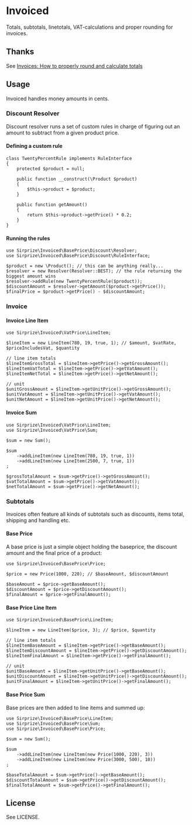 # Invoiced

Totals, subtotals, linetotals, VAT-calculations and proper rounding for invoices.

## Thanks

See [Invoices: How to properly round and calculate totals](https://makandracards.com/makandra/1505-invoices-how-to-properly-round-and-calculate-totals)

## Usage

Invoiced handles money amounts in cents.

### Discount Resolver

Discount resolver runs a set of custom rules in charge of figuring out an amount to subtract from a given product price.

#### Defining a custom rule

    class TwentyPercentRule implements RuleInterface
    {
        protected $product = null;

        public function __construct(\Product $product)
        {
            $this->product = $product;
        }

        public function getAmount()
        {
            return $this->product->getPrice() * 0.2;
        }
    }

#### Running the rules

    use Sirprize\Invoiced\BasePrice\Discount\Resolver;
    use Sirprize\Invoiced\BasePrice\Discount\RuleInterface;

    $product = new \Product(); // this can be anything really...
    $resolver = new Resolver(Resolver::BEST); // the rule returning the biggest amount wins
    $resolver->addRule(new TwentyPercentRule($product));
    $discountAmount = $resolver->getAmount($product->getPrice());
    $finalPrice = $product->getPrice() - $discountAmount;

### Invoice

#### Invoice Line Item

    use Sirprize\Invoiced\VatPrice\LineItem;

    $lineItem = new LineItem(780, 19, true, 1); // $amount, $vatRate, $priceIncludesVat, $quantity

    // line item totals
    $lineItemGrossTotal = $lineItem->getPrice()->getGrossAmount();
    $lineItemVatTotal = $lineItem->getPrice()->getVatAmount();
    $lineItemNetTotal = $lineItem->getPrice()->getNetAmount();

    // unit
    $unitGrossAmount = $lineItem->getUnitPrice()->getGrossAmount();
    $unitVatAmount = $lineItem->getUnitPrice()->getVatAmount();
    $unitNetAmount = $lineItem->getUnitPrice()->getNetAmount();

#### Invoice Sum

    use Sirprize\Invoiced\VatPrice\LineItem;
    use Sirprize\Invoiced\VatPrice\Sum;

    $sum = new Sum();

    $sum
        ->addLineItem(new LineItem(780, 19, true, 1))
        ->addLineItem(new LineItem(2500, 7, true, 1))
    ;

    $grossTotalAmount = $sum->getPrice()->getGrossAmount();
    $vatTotalAmount = $sum->getPrice()->getVatAmount();
    $netTotalAmount = $sum->getPrice()->getNetAmount();

### Subtotals

Invoices often feature all kinds of subtotals such as discounts, items total, shipping and handling etc.

#### Base Price

A base price is just a simple object holding the baseprice, the discount amount and the final price of a product:

    use Sirprize\Invoiced\BasePrice\Price;

    $price = new Price(1000, 220); // $baseAmount, $discountAmount

    $baseAmount = $price->getBaseAmount();
    $discountAmount = $price->getDiscountAmount();
    $finalAmount = $price->getFinalAmount();

#### Base Price Line Item
    
    use Sirprize\Invoiced\BasePrice\LineItem;

    $lineItem = new LineItem($price, 3); // $price, $quantity

    // line item totals
    $lineItemBaseAmount = $lineItem->getPrice()->getBaseAmount();
    $lineItemDiscountAmount = $lineItem->getPrice()->getDiscountAmount();
    $lineItemFinalAmount = $lineItem->getPrice()->getFinalAmount();

    // unit
    $unitBaseAmount = $lineItem->getUnitPrice()->getBaseAmount();
    $unitDiscountAmount = $lineItem->getUnitPrice()->getDiscountAmount();
    $unitFinalAmount = $lineItem->getUnitPrice()->getFinalAmount();

#### Base Price Sum

Base prices are then added to line items and summed up:

    use Sirprize\Invoiced\BasePrice\LineItem;
    use Sirprize\Invoiced\BasePrice\Sum;
    use Sirprize\Invoiced\BasePrice\Price;

    $sum = new Sum();

    $sum
        ->addLineItem(new LineItem(new Price(1000, 220), 3))
        ->addLineItem(new LineItem(new Price(3000, 500), 10))
    ;

    $baseTotalAmount = $sum->getPrice()->getBaseAmount();
    $discountTotalAmount = $sum->getPrice()->getDiscountAmount();
    $finalTotalAmount = $sum->getPrice()->getFinalAmount();

## License

See LICENSE.
